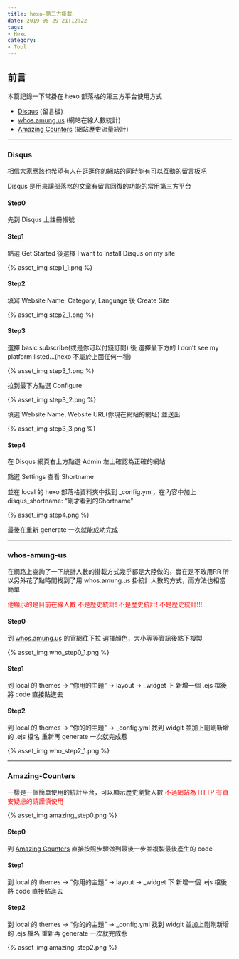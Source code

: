 ```yaml
---
title: hexo-第三方掛載
date: 2019-05-29 21:12:22
tags:
- Hexo
category:
- Tool
---
```


## 前言
本篇記錄一下常掛在 hexo 部落格的第三方平台使用方式

* [Disqus](#Disqus) (留言板)
* [whos.amung.us](#whos-amung-us) (網站在線人數統計)
* [Amazing Counters](#Amazing-Counters) (網站歷史流量統計)

<!--more-->

---

### Disqus
相信大家應該也希望有人在逛逛你的網站的同時能有可以互動的留言板吧

Disqus 是用來讓部落格的文章有留言回復的功能的常用第三方平台

#### Step0
先到 Disqus 上註冊帳號

#### Step1
點選 Get Started 後選擇 I want to install Disqus on my site

{% asset_img step1_1.png %}

#### Step2
填寫 Website Name, Category, Language 後 Create Site

{% asset_img step2_1.png %}

#### Step3
選擇 basic subscribe(或是你可以付錢訂閱) 後 選擇最下方的 I don’t see my platform listed…(hexo 不屬於上面任何一種)

{% asset_img step3_1.png %}

拉到最下方點選 Configure

{% asset_img step3_2.png %}

填選 Website Name, Website URL(你現在網站的網址) 並送出

{% asset_img step3_3.png %}

#### Step4
在 Disqus 網頁右上方點選 Admin 左上確認為正確的網站

點選 Settings 查看 Shortname

並在 local 的 hexo 部落格資料夾中找到 _config.yml，在內容中加上 disqus_shortname: “剛才看到的Shortname”

{% asset_img step4.png %}

最後在重新 generate 一次就能成功完成

---

### whos-amung-us
在網路上查詢了一下統計人數的掛載方式幾乎都是大陸做的，實在是不敢用RR
所以另外花了點時間找到了用 whos.amung.us 掛統計人數的方式，而方法也相當簡單

<font color='red'>他顯示的是目前在線人數 不是歷史統計! 不是歷史統計! 不是歷史統計!!!</font>
#### Step0
到 [whos.amung.us](https://whos.amung.us/) 的官網往下拉
選擇顏色，大小等等資訊後點下複製

{% asset_img who_step0_1.png %}

#### Step1
到 local 的 themes -> “你用的主題” -> layout -> _widget 下
新增一個 .ejs 檔後將 code 直接貼進去

#### Step2
到 local 的 themes -> “你的的主題” -> _config.yml
找到 widgit 並加上剛剛新增的 .ejs 檔名
重新再 generate 一次就完成惹

{% asset_img who_step2_1.png %}

---

### Amazing-Counters
一樣是一個簡單使用的統計平台，可以顯示歷史瀏覽人數
<font color='red'>不過網站為 HTTP 有資安疑慮的請謹慎使用</font>

{% asset_img amazing_step0.png %}

#### Step0
到 [Amazing Counters](https://amazingcounters.com/sign-up.php) 直接按照步驟做到最後一步並複製最後產生的 code

#### Step1
到 local 的 themes -> “你用的主題” -> layout -> _widget 下
新增一個 .ejs 檔後將 code 直接貼進去

#### Step2
到 local 的 themes -> “你的的主題” -> _config.yml
找到 widgit 並加上剛剛新增的 .ejs 檔名
重新再 generate 一次就完成惹

{% asset_img amazing_step2.png %}